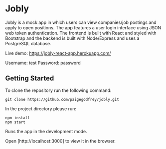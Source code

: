 # Jobly

Jobly is a mock app in which users can view companies/job postings and apply to open positions. The app features a user login interface using JSON web token authentication. The frontend is built with React and styled with Bootstrap and the backend is built with Node/Express and uses a PostgreSQL database.

Live demo: https://jobly-react-app.herokuapp.com/

Username: test
Password: password

## Getting Started
To clone the repository run the following command:

```
git clone https://github.com/paigegodfrey/jobly.git
```

In the project directory please run:

```
npm install
npm start
```

Runs the app in the development mode.

Open [http://localhost:3000] to view it in the browser.

